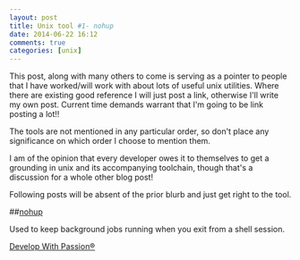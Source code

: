 ```yaml
---
layout: post
title: Unix tool #1- nohup
date: 2014-06-22 16:12
comments: true
categories: [unix]
---
```

This post, along with many others to come is serving as a pointer to people that I have worked/will work with about lots of useful unix utilities. Where there are existing good reference I will just post a link, otherwise I'll write my own post. Current time demands warrant that I'm going to be link posting a lot!!

The tools are not mentioned in any particular order, so don't place any significance on which order I choose to mention them.

I am of the opinion that every developer owes it to themselves to get a grounding in unix and its accompanying toolchain, though that's a discussion for a whole other blog post!

Following posts will be absent of the prior blurb and just get right to the tool.

##[nohup](http://www.cyberciti.biz/tips/nohup-execute-commands-after-you-exit-from-a-shell-prompt.html)

Used to keep background jobs running when you exit from a shell session.


[Develop With Passion®](http://www.developwithpassion.com)



